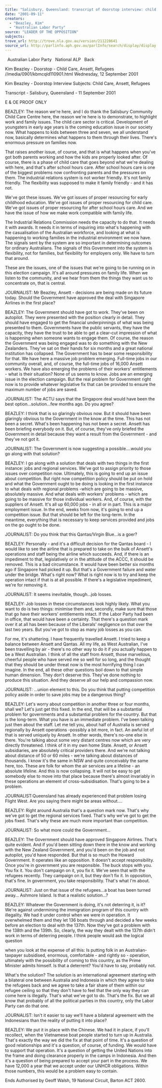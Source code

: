 ```yaml
---
title: "Salisbury, Queensland: transcript of doorstop interview: child care, Ansett, refugees."
date: "2001-09-11"
creators:
  - "Beazley, Kim"
  - "Australian Labor Party"
source: "LEADER OF THE OPPOSITION"
subjects:
trove_url: http://trove.nla.gov.au/version/211228641
source_url: http://parlinfo.aph.gov.au/parlInfo/search/display/display.w3p;query=Id%3A%22media/pressrel/E2X46%22
---
```


   Australian Labor Party   National ALP   Back

 Kim Beazley - Doorstop - Child Care, Ansett, Refugees //media/0901/kbmcqld110901.html Wednesday, 12 September 2001

 Kim Beazley - Doorstop Interview Subjects: Child Care, Ansett, Refugees

 Transcript - Salisbury, Queensland - 11 September 2001

 E & OE PROOF ONLY

 BEAZLEY: The reason we're here, and I do thank the Salisbury Community Child Care Centre here, the reason we're here is to demonstrate, to highlight work and family issues. The child care sector is critical. Development of youngsters in early age years is the coming education issue in our society now. What happens to kids between three and seven, we all understand now, basically determines what happens to them through their lives. There's enormous pressure on families now.

 That raises another issue, of course, and that is what happens when you've got both parents working and how the kids are properly looked after. Of course, there is a phase of child care that goes beyond what we're dealing with here, and that's after school hours care. After school hours care is one of the biggest problems now confronting parents and the pressures on them. The industrial relations system is not worker friendly. It's not family friendly. The flexibility was supposed to make it family friendly - and it has not.

 We've got these issues. We've got issues of proper resourcing for early childhood education. We've got issues of proper resourcing for child care. We've got issues of proper resourcing for after school hours care. And we have the issue of how we make work compatible with family life.

 The Industrial Relations Commission needs the capacity to do that. It needs it with awards. It needs it in terms of inquiring into what's happening with the casualisation of the Australian workforce, and looking at what is happening to working families in the industrial environment we now have. The signals sent by the system are so important in determining outcomes for ordinary Australians. The signals of this Government into the system is flexibility, not for families, but flexibility for employers only. We have to turn that around.

 These are the issues, one of the issues that we're going to be running on in this election campaign. It's all around pressures on family life. When we listen to the community, and we hear from them the things they want us to concentrate on, that is central.

 JOURNALIST: Mr Beazley, Ansett - decisions are being made on its future today. Should the Government have approved the deal with Singapore Airlines in the first place?

 BEAZLEY: The Government should have got to work. They've been on autopilot. They were presented with the position clearly in detail. They should have engaged to get the financial underpinnings of what was being presented to them. Governments have the public servants, they have the capacity, they have the trust to be able to get a clear-cut impression of what is happening when someone wants to engage them. Of course, the reason the Government was being engaged was to do something with the New Zealanders. They've sat on their hands for six months and a great national institution has collapsed. The Government has to bear some responsibility for that. We have here a massive job problem emerging. Full-time jobs in our community overall, and, of course, the full-time jobs of 16,000 Ansett workers. We have also emerging the problems of their workers' entitlements - what is their situation? None of us seems to know. Jobs are an emerging issue in the election campaign. But the real problem for Government right now is to provide whatever legislative fix that can be provided to ensure the maximum number of jobs are saved.

 JOURNALIST: The ACTU says that the Singapore deal would have been the best option…solution…few months ago. Do you agree?

 BEAZLEY: I think that is so glaringly obvious now. But it should have been glaringly obvious to the Government in the know at the time. This has not been a secret. What's been happening has not been a secret. Ansett has been briefing everybody on it. But, of course, they've only briefed the Government in detail because they want a result from the Government - and they've not got it.

 JOURNALIST: The Government is now suggesting a possible….would you go along with that solution?

 BEAZLEY: I go along with a solution that deals with two things in the first instance: jobs and regional services. We've got to assign priority to those issues over competition now. Ultimately, this is going to end up an issue about competition. But right now competition policy should be put on hold and what the Government ought to be doing is looking in the first instance to what deals with regional problems -which are going to be massive, absolutely massive. And what deals with workers' problems - which are going to be massive for those individual workers. And, of course, with the suppliers of Ansett. It's all up 60,000 jobs - in all or in part. This is a major employment issue. In the end, weeks from now, it's going to end up a competition issue. But that should be left for the long-term. In the meantime, everything that is necessary to keep services provided and jobs on the go ought to be done.

 JOURNALIST: Do you think that this Qantas/Virgin Blue…is a goer?

 BEAZLEY: Personally - and it's a difficult decision for the Qantas board - I would like to see the airline that is prepared to take on the bulk of Ansett's operations and staff being the airline which succeeds. And, if there is an impediment to that, legislatively or in the attitude of the ACCC, it should be removed. This is a bad circumstance. It would have been better six months ago if Singapore had picked it up. But that's a Government failure and water under the bridge. What's right now? What is right now is to try and keep the operation intact if that is at all possible. If there's a legislative impediment, we're for removing it.

 JOURNALIST: It seems inevitable, though…job losses.

 BEAZLEY: Job losses in these circumstances look highly likely. What you want to do is two things: minimise them and, secondly, make sure that those that go have their workers' entitlements intact. If the Labor Party had been in office, that would have been a certainty. That there's a question mark over it at all has been because of the Liberals' negligence on that over the last two years. But you've got to stop as many job losses as you can.

 For me, it's shattering. I have frequently travelled Ansett. I tried to keep a balance between Ansett and Qantas. All my life, as West Australian, I've been travelling by air - there's no other way to do it if you actually happen to be a West Australian. I think of all the staff from Ansett, those marvellous, cheerful people who have served me so well for so long, and the thought that they should be under threat now is the most horrifying thing I can imagine. In the end, all these other questions boil down to that simple human dimension. They don't deserve this. They've done nothing to produce this situation. And they deserve all our help and compassion now.

 JOURNALIST: …union element to this. Do you think that putting competition policy aside in order to save jobs may be a dangerous thing?

 BEAZLEY: Let's worry about competition in another three or four months, shall we? Let's just get this fixed. In the end, that will be a substantial problem for governments and a substantial problem for the country. But that is the long-term. What you have is an immediate problem. I've been talking just then about the staff. Let me tell you, about half of Australia is served regionally by Ansett operations -possibly a bit more, in fact. An awful lot of that is served uniquely by Ansett. In other words, there's no-one else in there. You're talking about some very distant centres now which are very directly threatened. I think of it in my own home State. Ansett, or Ansett subsidiaries, are absolutely critical providers there. And we're not talking about distance of 50 or 60 miles - we're talking about distances of thousands. I know it's the same in NSW and quite conceivably the same here, too. These are folk for whom the air services are a lifeline - an absolute lifeline. And this is now collapsing. It will not be easy to get somebody else to move into that place because there's almost invariably in these operations an element of cross-subsidisation. That's going to be a problem.

 JOURNALIST:Queensland has already experienced that problem losing Flight West. Are you saying there might be areas without….

 BEAZLEY: Right around Australia that's a question mark now. That's why we've got to get the regional services fixed. That's why we've got to get the jobs fixed. That's why these are much more important than competition.

 JOURNALIST: So what more could the Government…

 BEAZLEY: The Government should have approved Singapore Airlines. That's quite evident. And if you'd been sitting down there in the know and working with the New Zealand Government, and you'd been on the job and not autopilot, you'd have responded. But that is so much the Howard Government. It operates like an opposition. It doesn't accept responsibility. Once you're in government you are responsible. The buck stops with you. You fix it. You don't campaign on it, you fix it. We've seen that with the refugees recently. They campaign on it, but they don't fix it. In opposition, that's fine. In government, you take responsibility. That's what I'm about.

 JOURNALIST: Just on that issue of the refugees…a boat has been turned away… Ashmore Island. Is that a realistic solution…?

 BEAZLEY: Whatever the Government is doing, it's not deterring it, is it? We're against undermining the immigration program of this country with illegality. We had it under control when we were in operation. It overwhelmed them and they let 136 boats through and decided a few weeks before an election to deal with the 137th. Now they've got a problem with the 138th and the 139th. So, clearly, the way they dealt with the 137th didn't work in terms of deterring people. I think people would ask the logical question

 when you look at the expense of all this: Is putting folk in an Australian-taxpayer subsidised, enormous, comfortable - and rightly so - operation, ultimately with the possibility of coming to this country, as the Prime Minister admits himself. Is that a deterrent? You'd have to say, probably not.

 What's the solution? The solution is an international agreement starting with a bilateral one between Australia and Indonesia in which they agree to take the refugees back and we agree to take a fair share of them within our refugee ceiling so that they don't have to feel that the only way they can come here is illegally. That's what we've got to do. That's the fix. But we all know that probably of all the political parties in this country, only the Labor Party can do that one.

 JOURNALIST: Isn't it easier to say we'll have a bilateral agreement with the Indonesians than the reality of putting it into place?

 BEAZLEY: We put it in place with the Chinese. We had it in place, if you'll recollect, when the Vietnamese boat people started to turn up in Australia. That's exactly the way we did the fix at that point of time. It's a question of good relationships and it's a question, of course, of funding. We would have to support that operation. It's a question of getting the United Nations into the frame and doing clearance properly in the camps in Indonesia. And then it's a question of being prepared to accept your part in the process. We have 12,000 a year that we accept under our UNHCR obligations. Within those numbers, this would be a problem easy to contain.

 Ends Authorised by Geoff Walsh, 19 National Circuit, Barton ACT 2600.

